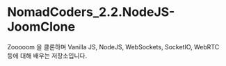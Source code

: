 # NomadCoders_2.2.NodeJS-JoomClone
Zooooom 을 클론하며 Vanilla JS, NodeJS, WebSockets, SocketIO, WebRTC  등에 대해 배우는 저장소입니다.
